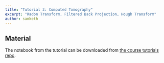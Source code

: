 ```yaml
---
title: "Tutorial 3: Computed Tomography"
excerpt: "Radon Transform, Filtered Back Projection, Hough Transform"
author: sanketh
---
```


## Material

The notebook from the tutorial can be downloaded from
[the course tutorials repo](https://github.com/vistalab-technion/cs236860-tutorials).

